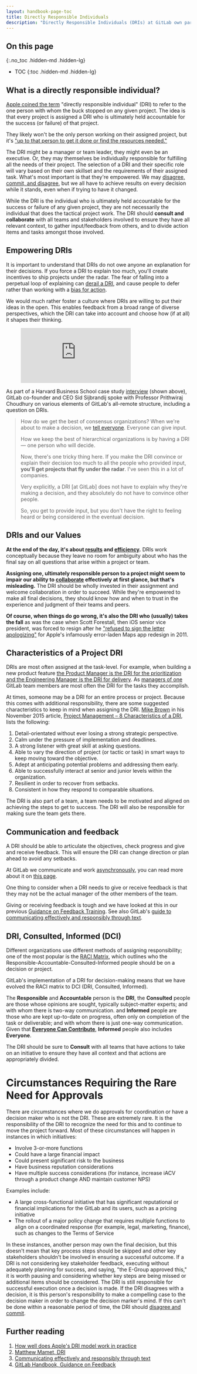 ```yaml
---
layout: handbook-page-toc
title: Directly Responsible Individuals
description: "Directly Responsible Individuals (DRIs) at GitLab own particular projects, initiatives, or activity."
---
```


## On this page
{:.no_toc .hidden-md .hidden-lg}

- TOC
{:toc .hidden-md .hidden-lg}

## What is a directly responsible individual?

[Apple coined the term](http://fortune.com/2011/08/25/how-apple-works-inside-the-worlds-biggest-startup/) "directly responsible individual" (DRI) to refer to the one person with whom the buck stopped on any given project. 
The idea is that every project is assigned a DRI who is ultimately held accountable for the success (or failure) of that project.

They likely won't be the only person working on their assigned project, but it's ["up to that person to get it done or find the resources needed."](https://originalfuzz.com/blogs/magazine/83782148-the-directly-responsible-individual)

The DRI might be a manager or team leader, they might even be an executive. 
Or, they may themselves be individually responsible for fulfilling all the needs of their project. 
The selection of a DRI and their specific role will vary based on their own skillset and the requirements of their assigned task. 
What's most important is that they're empowered.
We may [disagree, commit, and disagree](/handbook/values/#disagree-commit-and-disagree), but we all have to achieve results on every decision while it stands, even when if trying to have it changed.

While the DRI is the individual who is ultimately held accountable for the success or failure of any given project, they are not necessarily the individual that does the tactical project work. The DRI should **consult and collaborate** with all teams and stakeholders involved to ensure they have all relevant context, to gather input/feedback from others, and to divide action items and tasks amongst those involved.

## Empowering DRIs

It is important to understand that DRIs do not owe anyone an explanation for their decisions. If you force a DRI to explain too much, you'll create incentives to ship projects under the radar. The fear of falling into a perpetual loop of explaining can [derail a DRI](/handbook/values/#five-dysfunctions), and cause people to defer rather than working with a [bias for action](/handbook/values/#bias-for-action).

We would much rather foster a culture where DRIs are willing to put their ideas in the open. This enables feedback from a broad range of diverse perspectives, which the DRI can take into account and choose how (if at all) it shapes their thinking.

<!-- blank line -->
<figure class="video_container">
  <iframe src="https://www.youtube.com/embed/jdN5mj5ieLk?start=1775" frameborder="0" allowfullscreen="true"> </iframe>
</figure>
<!-- blank line -->

As part of a Harvard Business School case study [interview](https://youtu.be/jdN5mj5ieLk) (shown above), GitLab co-founder and CEO Sid Sijbrandij spoke with Professor Prithwiraj Choudhury on various elements of GitLab's all-remote structure, including a question on DRIs.

> How do we get the best of consensus organizations? When we're about to make a decision, we [tell everyone](/handbook/communication/). Everyone can give input.
>
> How we keep the best of hierarchical organizations is by having a DRI — one person who will decide.
>
> Now, there's one tricky thing here. If you make the DRI convince or explain their decision too much to all the people who provided input, **you'll get projects that fly under the radar**. I've seen this in a lot of companies.
>
> Very explicitly, a DRI [at GitLab] does not have to explain why they're making a decision, and they absolutely do not have to convince other people. 
>
> So, you get to provide input, but you don't have the right to feeling heard or being considered in the eventual decision. 

## DRIs and our Values

**At the end of the day, it's about [results](/handbook/values/#results) and [efficiency](/handbook/values/#efficiency).** 
DRIs work conceptually because they leave no room for ambiguity about who has the final say on all questions that arise within a project or team.

**Assigning one, ultimately responsible person to a project might seem to impair our ability to [collaborate](/handbook/values/#collaboration) effectively at first glance, but that's misleading.** 
The DRI should be wholly invested in their assignment and welcome collaboration in order to succeed. 
While they're empowered to make all final decisions, they should know how and when to trust in the experience and judgment of their teams and peers.

**Of course, when things do go wrong, it's also the DRI who (usually) takes the fall** as was the case when Scott Forestall, then iOS senior vice president, was forced to resign after he ["refused to sign the letter apologizing"](http://fortune.com/2012/10/29/inside-apples-major-shakeup/) for Apple's infamously error-laden Maps app redesign in 2011.

## Characteristics of a Project DRI

DRIs are most often assigned at the task-level. For example, when building a new product feature [the Product Manager is the DRI for the prioritization and the Engineering Manager is the DRI for delivery](/handbook/product/product-processes/#working-with-your-group). As [managers of one](/handbook/values/#managers-of-one) GitLab team members are most often the DRI for the tasks they accomplish. 


At times, someone may be a DRI for an entire process or project. Because this comes with additional responsibility, there are some suggested characteristics to keep in mind when assigning the DRI. 
[Mike Brown](http://brainzooming.com/about-brainzooming/mike-brown/) in his November 2015 article, [Project Management – 8 Characteristics of a DRI](http://brainzooming.com/project-management-8-chracteristics-of-a-dri/25340/), lists the following:

1. Detail-orientated without ever losing a strong strategic perspective.
1. Calm under the pressure of implementation and deadlines.
1. A strong listener with great skill at asking questions.
1. Able to vary the direction of project (or tactic or task) in smart ways to keep moving toward the objective.
1. Adept at anticipating potential problems and addressing them early.
1. Able to successfully interact at senior and junior levels within the organization.
1. Resilient in order to recover from setbacks.
1. Consistent in how they respond to comparable situations.

The DRI is also part of a team, a team needs to be motivated and aligned on achieving the steps to get to success. 
The DRI will also be responsible for making sure the team gets there.

## Communication and feedback

A DRI should be able to articulate the objectives, check progress and give and receive feedback. 
This will ensure the DRI can change direction or plan ahead to avoid any setbacks.

At GitLab we communicate and work [asynchronously](/company/culture/all-remote/management/#asynchronous), you can read more about it on [this page](/handbook/communication/).

One thing to consider when a DRI needs to give or receive feedback is that they may not be the actual manager of the other members of the team. 

Giving or receiving feedback is tough and we have looked at this in our previous [Guidance on Feedback Training](/handbook/people-group/guidance-on-feedback/). See also GitLab's [guide to communicating effectively and responsibly through text](/company/culture/all-remote/effective-communication/). 

## DRI, Consulted, Informed (DCI)

Different organizations use different methods of assigning responsibility; one of the most popular is the [RACI Matrix](https://en.wikipedia.org/wiki/Responsibility_assignment_matrix), which outlines who the Responsible-Accountable-Consulted-Informed people should be on a decision or project.

GitLab's implementation of a DRI for decision-making means that we have evolved the RACI matrix to DCI (DRI, Consulted, Informed).

The **Responsible** and **Accountable** person is the **DRI**, the **Consulted** people are those whose opinions are sought, typically subject-matter experts; and with whom there is two-way communication. and **Informed** people are those who are kept up-to-date on progress, often only on completion of the task or deliverable; and with whom there is just one-way communication. Given that [**Everyone Can Contribute**](/company/mission/#mission), **Informed** people also includes **Everyone**.

The DRI should be sure to **Consult** with all teams that have actions to take on an initiative to ensure they have all context and that actions are appropriately divided. 

# Circumstances Requiring the Rare Need for Approvals

There are circumstances where we do approvals for coordination or have a decision maker who is not the DRI. These are extremely rare. It is the responsibility of the DRI to recognize the need for this and to continue to move the project forward. Most of these circumstances will happen in instances in which initiatives:

- Involve 3-or-more functions
- Could have a large financial impact
- Could present significant risk to the business
- Have business reputation considerations
- Have multiple success considerations (for instance, increase iACV through a product change AND maintain customer NPS)

Examples include:

- A large cross-functional initiative that has significant reputational or financial implications for the GitLab and its users, such as a pricing initiative
- The rollout of a major policy change that requires multiple functions to align on a coordinated response (for example, legal, marketing, finance), such as changes to the Terms of Service

In these instances, another person may own the final decision, but this doesn't mean that key process steps should be skipped and other key stakeholders shouldn't be involved in ensuring a successful outcome. If a DRI is not considering key stakeholder feedback, executing without adequately planning for success, and saying, "the E-Group approved this," it is worth pausing and considering whether key steps are being missed or additional items should be considered. The DRI is still responsible for successful execution once a decision is made. If the DRI disagrees with a decision, it is this person's responsibility to make a compelling case to the decision maker in order to change the decision marker's mind. If this can't be done within a reasonable period of time, the DRI should [disagree and commit](/handbook/values/#transparency-competency). 

## Further reading

1. [How well does Apple's DRI model work in practice](https://www.forbes.com/sites/quora/2012/10/02/how-well-does-apples-directly-responsible-individual-dri-model-work-in-practice/#4d83402d194c)
1. [Matthew Mamet, DRI](https://medium.com/@mmamet/directly-responsible-individuals-f5009f465da4)
1. [Communicating effectively and responsibly through text](/company/culture/all-remote/effective-communication/)
1. [GitLab Handbook, Guidance on Feedback](/handbook/people-group/guidance-on-feedback/)
